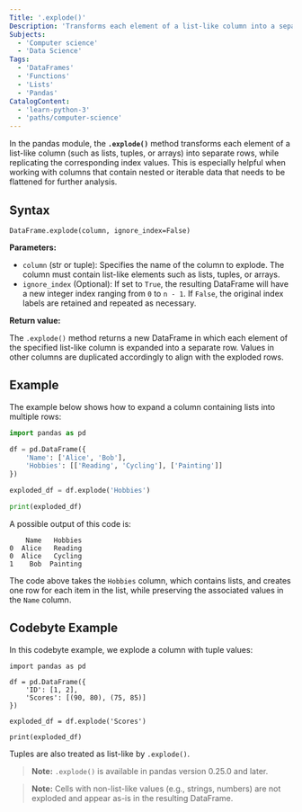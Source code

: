 ```yaml
---
Title: '.explode()'
Description: 'Transforms each element of a list-like column into a separate row.'
Subjects:
  - 'Computer science'
  - 'Data Science'
Tags:
  - 'DataFrames'
  - 'Functions'
  - 'Lists'
  - 'Pandas'
CatalogContent:
  - 'learn-python-3'
  - 'paths/computer-science'
---
```


In the pandas module, the **`.explode()`** method transforms each element of a list-like column (such as lists, tuples, or arrays) into separate rows, while replicating the corresponding index values. This is especially helpful when working with columns that contain nested or iterable data that needs to be flattened for further analysis.

## Syntax

```pseudo
DataFrame.explode(column, ignore_index=False)
```

**Parameters:**

- `column` (str or tuple): Specifies the name of the column to explode. The column must contain list-like elements such as lists, tuples, or arrays.
- `ignore_index` (Optional): If set to `True`, the resulting DataFrame will have a new integer index ranging from `0` to `n - 1`. If `False`, the original index labels are retained and repeated as necessary.

**Return value:**

The `.explode()` method returns a new DataFrame in which each element of the specified list-like column is expanded into a separate row. Values in other columns are duplicated accordingly to align with the exploded rows.

## Example

The example below shows how to expand a column containing lists into multiple rows:

```py
import pandas as pd

df = pd.DataFrame({
    'Name': ['Alice', 'Bob'],
    'Hobbies': [['Reading', 'Cycling'], ['Painting']]
})

exploded_df = df.explode('Hobbies')

print(exploded_df)
```

A possible output of this code is:

```shell
    Name   Hobbies
0  Alice   Reading
0  Alice   Cycling
1    Bob  Painting
```

The code above takes the `Hobbies` column, which contains lists, and creates one row for each item in the list, while preserving the associated values in the `Name` column.

## Codebyte Example

In this codebyte example, we explode a column with tuple values:

```codebyte/python
import pandas as pd

df = pd.DataFrame({
    'ID': [1, 2],
    'Scores': [(90, 80), (75, 85)]
})

exploded_df = df.explode('Scores')

print(exploded_df)
```

Tuples are also treated as list-like by `.explode()`.

> **Note:** `.explode()` is available in pandas version 0.25.0 and later.

> **Note:** Cells with non-list-like values (e.g., strings, numbers) are not exploded and appear as-is in the resulting DataFrame.
